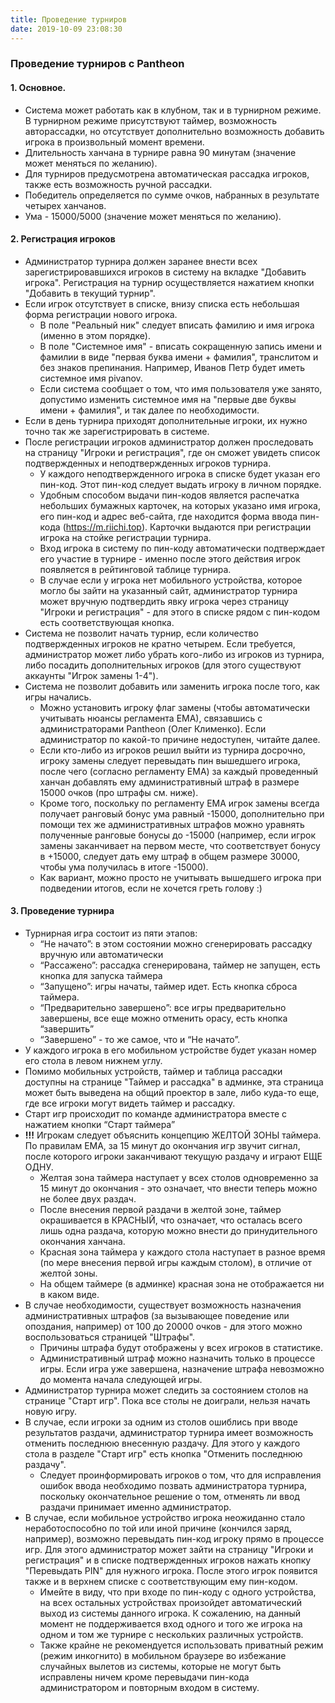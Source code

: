```yaml
---
title: Проведение турниров
date: 2019-10-09 23:08:30
---
```


### Проведение турниров с Pantheon

#### 1. Основное.
- Система может работать как в клубном, так и в турнирном режиме. В турнирном режиме присутствуют таймер, возможность авторассадки, но отсутствует дополнительно возможность добавить игрока в произвольный момент времени.
- Длительность ханчана в турнире равна 90 минутам (значение может меняться по желанию). 
- Для турниров предусмотрена автоматическая рассадка игроков, также есть возможность ручной рассадки.
- Победитель определяется по сумме очков, набранных в результате четырех ханчанов.
- Ума - 15000/5000 (значение может меняться по желанию).

#### 2. Регистрация игроков
- Администратор турнира должен заранее внести всех зарегистрировавшихся игроков в систему на вкладке "Добавить игрока". Регистрация на турнир осуществляется нажатием кнопки "Добавить в текущий турнир". 
- Если игрок отсутствует в списке, внизу списка есть небольшая форма регистрации нового игрока. 
    - В поле "Реальный ник" следует вписать фамилию и имя игрока (именно в этом порядке).
    - В поле "Системное имя" - вписать сокращенную запись имени и фамилии в виде "первая буква имени + фамилия", транслитом и без знаков препинания. Например, Иванов Петр будет иметь системное имя pivanov.
    - Если система сообщает о том, что имя пользователя уже занято, допустимо изменить системное имя на "первые две буквы имени + фамилия", и так далее по необходимости.
- Если в день турнира приходят дополнительные игроки, их нужно точно так же зарегистрировать в системе.
- После регистрации игроков администратор должен проследовать на страницу "Игроки и регистрация", где он сможет увидеть список подтвержденных и неподтвержденных игроков турнира.
    - У каждого неподтвержденного игрока в списке будет указан его пин-код. Этот пин-код следует выдать игроку в личном порядке.
    - Удобным способом выдачи пин-кодов является распечатка небольших бумажных карточек, на которых указано имя игрока, его пин-код и адрес веб-сайта, где находится форма ввода пин-кода (https://m.riichi.top). Карточки выдаются при регистрации игрока на стойке регистрации турнира.
    - Вход игрока в систему по пин-коду автоматически подтверждает его участие в турнире - именно после этого действия игрок появляется в рейтинговой таблице турнира.
    - В случае если у игрока нет мобильного устройства, которое могло бы зайти на указанный сайт, администратор турнира может вручную подтвердить явку игрока через страницу "Игроки и регистрация" - для этого в списке рядом с пин-кодом есть соответствующая кнопка.
- Система не позволит начать турнир, если количество подтвержденных игроков не кратно четырем. Если требуется, администратор может либо убрать кого-либо из игроков из турнира, либо посадить дополнительных игроков (для этого существуют аккаунты "Игрок замены 1-4"). 
- Система не позволит добавить или заменить игрока после того, как игры начались. 
    - Можно установить игроку флаг замены (чтобы автоматически учитывать нюансы регламента ЕМА), связавшись с администраторами Pantheon (Олег Клименко). Если администратор по какой-то причине недоступен, читайте далее.
    - Если кто-либо из игроков решил выйти из турнира досрочно, игроку замены следует перевыдать пин вышедшего игрока, после чего (согласно регламенту ЕМА) за каждый проведенный ханчан добавлять ему административный штраф в размере 15000 очков (про штрафы см. ниже). 
    - Кроме того, поскольку по регламенту ЕМА игрок замены всегда получает ранговый бонус ума равный -15000, дополнительно при помощи тех же административных штрафов можно уравнять полученные ранговые бонусы до -15000 (например, если игрок замены заканчивает на первом месте, что соответствует бонусу в +15000, следует дать ему штраф в общем размере 30000, чтобы ума получилась в итоге -15000).
    - Как вариант, можно просто не учитывать вышедшего игрока при подведении итогов, если не хочется греть голову :)

#### 3. Проведение турнира
- Турнирная игра состоит из пяти этапов: 
    - “Не начато”: в этом состоянии можно сгенерировать рассадку вручную или автоматически
    - “Рассажено”: рассадка сгенерирована, таймер не запущен, есть кнопка для запуска таймера
    - “Запущено”: игры начаты, таймер идет. Есть кнопка сброса таймера.
    - “Предварительно завершено”: все игры предварительно завершены, все еще можно отменить орасу, есть кнопка “завершить”
    - “Завершено” - то же самое, что и “Не начато”.
- У каждого игрока в его мобильном устройстве будет указан номер его стола в левом нижнем углу.
- Помимо мобильных устройств, таймер и таблица рассадки доступны на странице "Таймер и рассадка" в админке, эта страница может быть выведена на общий проектор в зале, либо куда-то еще, где все игроки могут видеть таймер и рассадку.
- Старт игр происходит по команде администратора вместе с нажатием кнопки “Старт таймера”
- **!!!** Игрокам следует объяснить концепцию ЖЕЛТОЙ ЗОНЫ таймера. По правилам ЕМА, за 15 минут до окончания игр звучит сигнал, после которого игроки заканчивают текущую раздачу и играют ЕЩЕ ОДНУ. 
    - Желтая зона таймера наступает у всех столов одновременно за 15 минут до окончания - это означает, что внести теперь можно не более двух раздач. 
    - После внесения первой раздачи в желтой зоне, таймер окрашивается в КРАСНЫЙ, что означает, что осталась всего лишь одна раздача, которую можно внести до принудительного окончания ханчана. 
    - Красная зона таймера у каждого стола наступает в разное время (по мере внесения первой игры каждым столом), в отличие от желтой зоны. 
    - На общем таймере (в админке) красная зона не отображается ни в каком виде.
- В случае необходимости, существует возможность назначения административных штрафов (за вызывающее поведение или опоздания, например) от 100 до 20000 очков - для этого можно воспользоваться страницей "Штрафы". 
    - Причины штрафа будут отображены у всех игроков в статистике. 
    - Административный штраф можно назначить только в процессе игры. Если игра уже завершена, назначение штрафа невозможно до момента начала следующей игры.
- Администратор турнира может следить за состоянием столов на странице "Старт игр". Пока все столы не доиграли, нельзя начать новую игру.
- В случае, если игроки за одним из столов ошиблись при вводе результатов раздачи, администратор турнира имеет возможность отменить последнюю внесенную раздачу. Для этого у каждого стола в разделе "Старт игр" есть кнопка "Отменить последнюю раздачу".
    - Следует проинформировать игроков о том, что для исправления ошибок ввода необходимо позвать администратора турнира, поскольку окончательное решение о том, отменять ли ввод раздачи принимает именно администратор.
- В случае, если мобильное устройство игрока неожиданно стало неработоспособно по той или иной причине (кончился заряд, например), возможно перевыдать пин-код игроку прямо в процессе игр. Для этого администратор может зайти на страницу "Игроки и регистрация" и в списке подтвержденных игроков нажать кнопку "Перевыдать PIN" для нужного игрока. После этого игрок появится также и в верхнем списке с соответствующим ему пин-кодом.
    - Имейте в виду, что при входе по пин-коду с одного устройства, на всех остальных устройствах произойдет автоматический выход из системы данного игрока. К сожалению, на данный момент не поддерживается вход одного и того же игрока на одном и том же турнире с нескольких различных устройств.
    - Также крайне не рекомендуется использовать приватный режим (режим инкогнито) в мобильном браузере во избежание случайных вылетов из системы, которые не могут быть исправлены ничем кроме перевыдачи пин-кода администратором и повторным входом в систему. 

